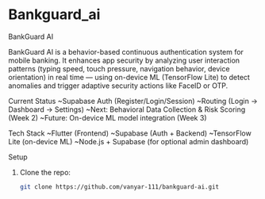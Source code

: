 # Bankguard_ai
BankGuard AI

BankGuard AI is a behavior-based continuous authentication system for mobile banking.
It enhances app security by analyzing user interaction patterns (typing speed, touch pressure, navigation behavior, device orientation) in real time — using on-device ML (TensorFlow Lite) to detect anomalies and trigger adaptive security actions like FaceID or OTP.

Current Status
~Supabase Auth (Register/Login/Session)
~Routing (Login → Dashboard → Settings)
~Next: Behavioral Data Collection & Risk Scoring (Week 2)
~Future: On-device ML model integration (Week 3)

Tech Stack
~Flutter (Frontend)
~Supabase (Auth + Backend)
~TensorFlow Lite (on-device ML)
~Node.js + Supabase (for optional admin dashboard)

Setup
1. Clone the repo:
   ```bash
   git clone https://github.com/vanyar-111/bankguard-ai.git
